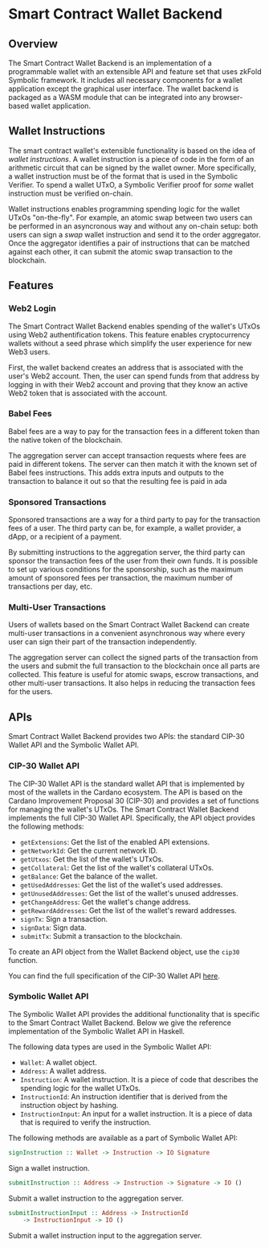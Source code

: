 # Smart Contract Wallet Backend

## Overview

The Smart Contract Wallet Backend is an implementation of a programmable wallet with an extensible API and feature set that uses zkFold Symbolic framework. It includes all necessary components for a wallet application except the graphical user interface. The wallet backend is packaged as a WASM module that can be integrated into any browser-based wallet application.

## Wallet Instructions
The smart contract wallet's extensible functionality is based on the idea of _wallet instructions_. A wallet instruction is a piece of code in the form of an arithmetic circuit that can be signed by the wallet owner. More specifically, a wallet instruction must be of the format that is used in the Symbolic Verifier. To spend a wallet UTxO, a Symbolic Verifier proof for _some_ wallet instruction must be verified on-chain.

Wallet instructions enables programming spending logic for the wallet UTxOs "on-the-fly". For example, an atomic swap between two users can be performed in an asyncronous way and without any on-chain setup: both users can sign a _swap_ wallet instruction and send it to the order aggregator. Once the aggregator identifies a pair of instructions that can be matched against each other, it can submit the atomic swap transaction to the blockchain.

## Features

### Web2 Login
The Smart Contract Wallet Backend enables spending of the wallet's UTxOs using Web2 authentification tokens. This feature enables cryptocurrency wallets without a seed phrase which simplify the user experience for new Web3 users.

First, the wallet backend creates an address that is associated with the user's Web2 account. Then, the user can spend funds from that address by logging in with their Web2 account and proving that they know an active Web2 token that is associated with the account.

### Babel Fees
Babel fees are a way to pay for the transaction fees in a different token than the native token of the blockchain.

The aggregation server can accept transaction requests where fees are paid in different tokens. The server can then match it with the known set of Babel fees instructions. This adds extra inputs and outputs to the transaction to balance it out so that the resulting fee is paid in ada

### Sponsored Transactions
Sponsored transactions are a way for a third party to pay for the transaction fees of a user. The third party can be, for example, a wallet provider, a dApp, or a recipient of a payment.

By submitting instructions to the aggregation server, the third party can sponsor the transaction fees of the user from their own funds. It is possible to set up various conditions for the sponsorship, such as the maximum amount of sponsored fees per transaction, the maximum number of transactions per day, etc.

### Multi-User Transactions
Users of wallets based on the Smart Contract Wallet Backend can create multi-user transactions in a convenient asynchronous way where every user can sign their part of the transaction independently.

The aggregation server can collect the signed parts of the transaction from the users and submit the full transaction to the blockchain once all parts are collected. This feature is useful for atomic swaps, escrow transactions, and other multi-user transactions. It also helps in reducing the transaction fees for the users.

## APIs
Smart Contract Wallet Backend provides two APIs: the standard CIP-30 Wallet API and the Symbolic Wallet API.

### CIP-30 Wallet API
The CIP-30 Wallet API is the standard wallet API that is implemented by most of the wallets in the Cardano ecosystem. The API is based on the Cardano Improvement Proposal 30 (CIP-30) and provides a set of functions for managing the wallet's UTxOs. The Smart Contract Wallet Backend implements the full CIP-30 Wallet API. Specifically, the API object provides the following methods:

- `getExtensions`: Get the list of the enabled API extensions.
- `getNetworkId`: Get the current network ID.
- `getUtxos`: Get the list of the wallet's UTxOs.
- `getCollateral`: Get the list of the wallet's collateral UTxOs.
- `getBalance`: Get the balance of the wallet.
- `getUsedAddresses`: Get the list of the wallet's used addresses.
- `getUnusedAddresses`: Get the list of the wallet's unused addresses.
- `getChangeAddress`: Get the wallet's change address.
- `getRewardAddresses`: Get the list of the wallet's reward addresses.
- `signTx`: Sign a transaction.
- `signData`: Sign data.
- `submitTx`: Submit a transaction to the blockchain.

To create an API object from the Wallet Backend object, use the `cip30` function.

You can find the full specification of the CIP-30 Wallet API [here](https://github.com/cardano-foundation/CIPs/tree/master/CIP-0030).

### Symbolic Wallet API
The Symbolic Wallet API provides the additional functionality that is specific to the Smart Contract Wallet Backend. Below we give the reference implementation of the Symbolic Wallet API in Haskell.

The following data types are used in the Symbolic Wallet API:

- `Wallet`: A wallet object.
- `Address`: A wallet address.
- `Instruction`: A wallet instruction. It is a piece of code that describes the spending logic for the wallet UTxOs.
- `InstructionId`: An instruction identifier that is derived from the instruction object by hashing.
- `InstructionInput`: An input for a wallet instruction. It is a piece of data that is required to verify the instruction.

The following methods are available as a part of Symbolic Wallet API:

```Haskell title="Haskell"
signInstruction :: Wallet -> Instruction -> IO Signature
```

Sign a wallet instruction.

```Haskell title="Haskell"
submitInstruction :: Address -> Instruction -> Signature -> IO ()
```

Submit a wallet instruction to the aggregation server.

```Haskell title="Haskell"
submitInstructionInput :: Address -> InstructionId
    -> InstructionInput -> IO ()
```

Submit a wallet instruction input to the aggregation server.